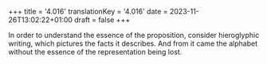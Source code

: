 +++
title = '4.016'
translationKey = '4.016'
date = 2023-11-26T13:02:22+01:00
draft = false
+++

In order to understand the essence of the proposition, consider hieroglyphic writing, which pictures the facts it describes.
And from it came the alphabet without the essence of the representation being lost.
